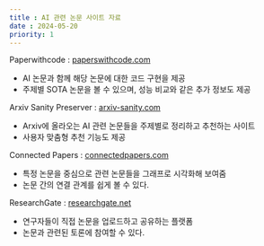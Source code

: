 ```yaml
---
title : AI 관련 논문 사이트 자료
date : 2024-05-20
priority: 1
---
```


Paperwithcode : [paperswithcode.com](https://paperswithcode.com/)

- AI 논문과 함께 해당 논문에 대한 코드 구현을 제공
- 주제별 SOTA 논문을 볼 수 있으며, 성능 비교와 같은 추가 정보도 제공

Arxiv Sanity Preserver : [arxiv-sanity.com](https://arxiv-sanity-lite.com/)

- Arxiv에 올라오는 AI 관련 논문들을 주제별로 정리하고 추천하는 사이트
- 사용자 맞춤형 추천 기능도 제공

Connected Papers : [connectedpapers.com](https://www.connectedpapers.com/)

- 특정 논문을 중심으로 관련 논문들을 그래프로 시각화해 보여줌
- 논문 간의 연결 관계를 쉽게 볼 수 있다.

ResearchGate : [researchgate.net](https://www.researchgate.net/)

- 연구자들이 직접 논문을 업로드하고 공유하는 플랫폼
- 논문과 관련된 토론에 참여할 수 있다.